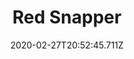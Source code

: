 ---
templateKey: blog-post
featuredpost: false
date: 2020-02-27T20:52:45.711Z
featuredimage: /img/Red_Snapper.png
title: Red Snapper
description: A popular fish with a nice red color.
type: fish
sellPrice: 50
energy: 
health: 
tags:
  - fish
  - Beach
  - 6am – 7pm
  - summer
  - fall
  - winter
  - Rain
  - Ocean Fish Bundle
---